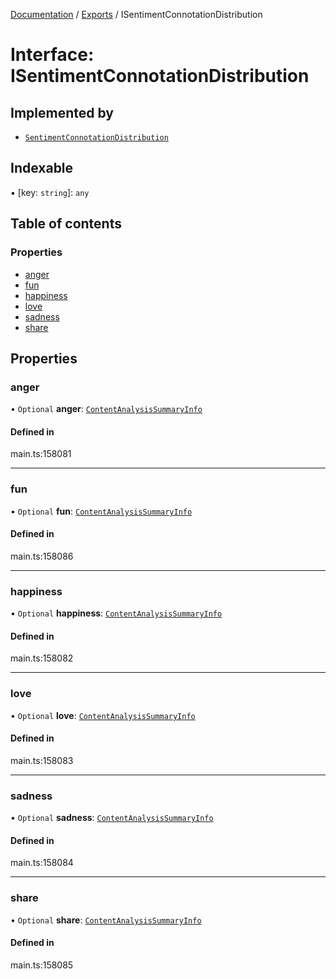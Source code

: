 [Documentation](../README.md) / [Exports](../modules.md) / ISentimentConnotationDistribution

# Interface: ISentimentConnotationDistribution

## Implemented by

- [`SentimentConnotationDistribution`](../classes/SentimentConnotationDistribution.md)

## Indexable

▪ [key: `string`]: `any`

## Table of contents

### Properties

- [anger](ISentimentConnotationDistribution.md#anger)
- [fun](ISentimentConnotationDistribution.md#fun)
- [happiness](ISentimentConnotationDistribution.md#happiness)
- [love](ISentimentConnotationDistribution.md#love)
- [sadness](ISentimentConnotationDistribution.md#sadness)
- [share](ISentimentConnotationDistribution.md#share)

## Properties

### anger

• `Optional` **anger**: [`ContentAnalysisSummaryInfo`](../classes/ContentAnalysisSummaryInfo.md)

#### Defined in

main.ts:158081

___

### fun

• `Optional` **fun**: [`ContentAnalysisSummaryInfo`](../classes/ContentAnalysisSummaryInfo.md)

#### Defined in

main.ts:158086

___

### happiness

• `Optional` **happiness**: [`ContentAnalysisSummaryInfo`](../classes/ContentAnalysisSummaryInfo.md)

#### Defined in

main.ts:158082

___

### love

• `Optional` **love**: [`ContentAnalysisSummaryInfo`](../classes/ContentAnalysisSummaryInfo.md)

#### Defined in

main.ts:158083

___

### sadness

• `Optional` **sadness**: [`ContentAnalysisSummaryInfo`](../classes/ContentAnalysisSummaryInfo.md)

#### Defined in

main.ts:158084

___

### share

• `Optional` **share**: [`ContentAnalysisSummaryInfo`](../classes/ContentAnalysisSummaryInfo.md)

#### Defined in

main.ts:158085
